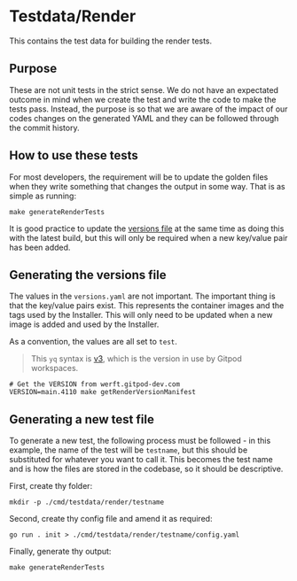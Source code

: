 # Testdata/Render

This contains the test data for building the render tests.

## Purpose

These are not unit tests in the strict sense. We do not have an expectated outcome in mind when we create the test and write the code to make the tests pass. Instead, the purpose is so that we are aware of the impact of our codes changes on the generated YAML and they can be followed through the commit history.

## How to use these tests

For most developers, the requirement will be to update the golden files when they write something that changes the output in some way. That is as simple as running:

```shell
make generateRenderTests
```

It is good practice to update the [versions file](#generating-the-versions-file) at the same time as doing this with the latest build, but this will only be required when a new key/value pair has been added.

## Generating the versions file

The values in the `versions.yaml` are not important. The important thing is that the key/value pairs exist. This represents the container images and the tags used by the Installer. This will only need to be updated when a new image is added and used by the Installer.

As a convention, the values are all set to `test`.

> This `yq` syntax is [v3](https://mikefarah.gitbook.io/yq/v/v3.x/), which is the version in use by Gitpod workspaces.

```shell
# Get the VERSION from werft.gitpod-dev.com
VERSION=main.4110 make getRenderVersionManifest
```

## Generating a new test file

To generate a new test, the following process must be followed - in this example, the name of the test will be `testname`, but this should be substituted for whatever you want to call it. This becomes the test name and is how the files are stored in the codebase, so it should be descriptive.

First, create thy folder:

```shell
mkdir -p ./cmd/testdata/render/testname
```

Second, create thy config file and amend it as required:

```shell
go run . init > ./cmd/testdata/render/testname/config.yaml
```

Finally, generate thy output:

```shell
make generateRenderTests
```

